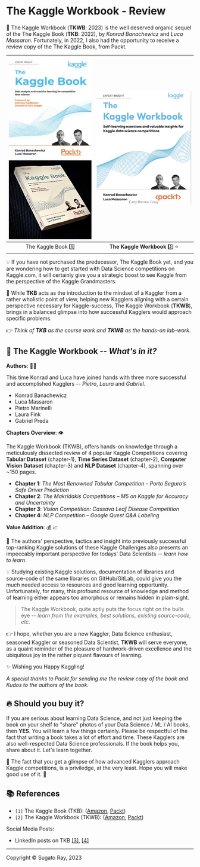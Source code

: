 # The Kaggle Workbook - Review

:tada: The Kaggle Workbook (**TKWB**: 2023) is the well deserved organic sequel of the The Kaggle Book (**TKB**: 2022), by *Konrad Banachewicz* and *Luca Massaron*. Fortunately, in 2022, I also had the opportunity to receive a review copy of the The Kaggle Book, from Packt.

| ![TKB](resources/tkb_frontpage_small.png) <br/> ![TKB](resources/tkb_frontpage_special.png)| ![TKWB](resources/tkwb_frontpage.png) |
|:---:|:---:|
| The Kaggle Book :one: | **The Kaggle Workbook** :two: :star: |

:bulb: If you have not purchased the predecessor, The Kaggle Book yet, and you are wondering how to get started with Data Science competitions on Kaggle.com, it will certainly give you a strategic boost to see Kaggle from the perspective of the Kaggle Grandmasters.

:butterfly: While **TKB** acts as the introduction to the mindset of a Kaggler from a rather wholistic point of view, helping new Kagglers aligning with a certain perspective necessary for Kaggle-success, The Kaggle Workbook (**TKWB**), brings in a balanced glimpse into how successful Kagglers would approach specific problems.

:point_right: *Think of **TKB** as the course work and **TKWB** as the hands-on lab-work*.

## :gift: **The Kaggle Workbook** -- *What's in it?*

**Authors**: :man::woman:

This time Konrad and Luca have joined hands with three more successful and accomplished Kagglers -- *Pietro*, *Laura* and *Gabriel*.

- Konrad Banachewicz
- Luca Massaron
- Pietro Marinelli
- Laura Fink
- Gabriel Preda

**Chapters Overview**: :eye:

The Kaggle Workbook (TKWB), offers hands-on knowledge through a meticulously dissected review of 4 popular Kaggle Competitions covering **Tabular Dataset** (chapter-1), **Time Series Dataset** (chapter-2), **Computer Vision Dataset** (chapter-3) and **NLP Dataset** (chapter-4), spanning over ~150 pages.

- **Chapter 1**:
  *The Most Renowned Tabular Competition – Porto Seguro’s Safe Driver Prediction*
- **Chapter 2**:
  *The Makridakis Competitions – M5 on Kaggle for Accuracy and Uncertainty*
- **Chapter 3**:
  *Vision Competition: Cassava Leaf Disease Competition*
- **Chapter 4**:
  *NLP Competition – Google Quest Q&A Labeling*

**Value Addition**: :moneybag: 📈

:gift: The authors' perspective, tactics and insight into previously successful top-ranking Kaggle solutions of these Kaggle Challenges also presents an impeccably important perspective for todays' Data Scientists -- *learn how to learn*.

:bulb: Studying existing Kaggle solutions, documentation of libraries and source-code of the same libraries on GitHub/GitLab, could give you the much needed access to resources and good learning opportunity. Unfortunately, for many, this profound resource of knowledge and method of learning either appears too amorphous or remains hidden in plain-sight.

> The Kaggle Workbook, quite aptly puts the focus right on the bulls eye -- *learn from the examples, best solutions, existing source-code, etc*.

:point_right: I hope, whether you are a new Kaggler, Data Science enthusiast, seasoned Kaggler or seasoned Data Scientist, **TKWB** will serve everyone, as a quaint reminder of the pleasure of hardwork-driven excellence and the ubiquitous joy in the rather piquant flavours of learning.

:sparkles: Wishing you Happy Kaggling!

*A special thanks to Packt for sending me the review copy of the book and Kudos to the authors of the book.*

## :fire: **Should you buy it?**

If you are serious about learning Data Science, and not just keeping the book on your shelf to "share" photos of your Data Science / ML / AI books, then **YES**. You will learn a few things certainly. Please be respectful of the fact that writing a book takes a lot of effort and time. These Kagglers are also well-respected Data Science professionals. If the book helps you, share about it. Let's learn together.

:balloon: The fact that you get a glimpse of how advanced Kagglers approach Kaggle competitions, is a priviledge, at the very least. Hope you will make good use of it. :rocket:

## :books: **References**

- `[1]` The Kaggle Book (TKB): ([Amazon][_tkb_amazon], [Packt][_tkb_packt])
- `[2]` The Kaggle Workbook (TKWB): ([Amazon][_tkwb_amazon], [Packt][_tkwb_packt])

Social Media Posts:

- LinkedIn posts on TKB [[3]][_tkb_lnkd_1], [[4]][_tkb_lnkd_2]

[_tkb_lnkd_1]: https://www.linkedin.com/posts/sugatoray_the-kaggle-book-data-analysis-and-machine-activity-6922632295904411648-1-ep?utm_source=share&utm_medium=member_desktop

[_tkb_lnkd_2]: https://www.linkedin.com/posts/sugatoray_packt-kaggle-book-activity-6964339052904943616-tsci?utm_source=share&utm_medium=member_desktop

[_tkb_amazon]: https://www.amazon.com/Data-Analysis-Machine-Learning-Kaggle/dp/1801817472/

[_tkb_packt]: https://www.packtpub.com/product/the-kaggle-book/9781801817479

[_tkwb_amazon]: https://www.amazon.com/Kaggle-Workbook-Self-learning-exercises-competitions/dp/1804611212/ref=sr_1_1?crid=TLSYEIN4NY0J&keywords=the+kaggle+workbook&qid=1677808859&sprefix=the+kaggle+workbook%2Caps%2C97&sr=8-1

[_tkwb_packt]: https://www.packtpub.com/product/the-kaggle-workbook/9781804611210

---

Copyright &copy; Sugato Ray, 2023
